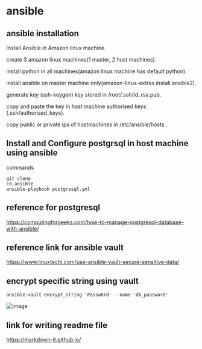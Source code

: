 # ansible
## ansible installation
Install Ansible in Amazon linux machine.

create 3 amazon linux machines(1 master, 2 host machines).

install python in all machines(amazon linux machine has default python).

install ansible on master machine only(amazon-linux-extras install ansible2).

generate key (ssh-keygen) key stored in /root/.ssh/id_rsa.pub.

copy and paste the key in host machine authorised keys (.ssh/authorised_keys).

copy public or private ips of hostmachines in /etc/ansible/hosts .

## Install and Configure postgrsql in host machine using ansible
commands 
```
git clone 
cd ansible
ansible-playbook postgresql.yml
```


## reference for postgresql 
https://computingforgeeks.com/how-to-manage-postgresql-database-with-ansible/

## reference link for ansible vault
https://www.linuxtechi.com/use-ansible-vault-secure-sensitive-data/

## encrypt specific string using vault
```
ansible-vault encrypt_string 'Passw0rd' --name 'db_password'
```

![image](https://user-images.githubusercontent.com/99127429/154667698-f9ee06c4-59e5-4ebf-8f1a-6254a2694410.png)

















## link for writing readme file
https://markdown-it.github.io/

